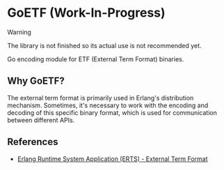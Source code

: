 # GoETF (Work-In-Progress)

> [!WARNING]
> The library is not finished so its actual use is not recommended yet.

Go encoding module for ETF (External Term Format) binaries.

## Why GoETF?
The external term format is primarily used in Erlang's distribution mechanism. Sometimes, it's necessary to work with the encoding and decoding of this specific binary format, which is used for communication between different APIs.

## References

* [Erlang Runtime System Application (ERTS) - External Term Format](https://www.erlang.org/doc/apps/erts/erl_ext_dist.html)